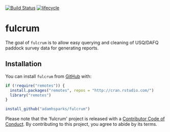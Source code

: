 [![Build Status](https://travis-ci.org/adamhsparks/fulcrum.svg?branch=master)](https://travis-ci.org/adamhsparks/fulcrum)
[![lifecycle](https://img.shields.io/badge/lifecycle-experimental-orange.svg)](https://www.tidyverse.org/lifecycle/#experimental)

# fulcrum

The goal of `fulcrum` is to allow easy querying and cleaning of USQ/DAFQ paddock survey data for generating reports.

## Installation

You can install `fulcrum` from [GitHub](https://github.com/adamhsparks/fulcrum) with:

``` r
if (!require("remotes")) {
  install.packages("remotes", repos = "http://cran.rstudio.com/")
  library("remotes")
}

install_github("adamhsparks/fulcrum")
```

Please note that the 'fulcrum' project is released with a [Contributor Code of Conduct](CODE_OF_CONDUCT.md). By contributing to this project, you agree to abide by its terms.

